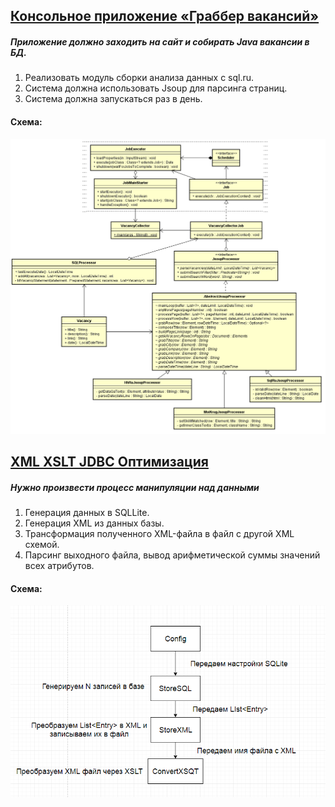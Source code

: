 ## <a href="https://github.com/inflatone/job4j/tree/master/chapter_008/src/main/java/ru/job4j/vacancy">Консольное приложение «Граббер вакансий»</a>
##### Приложение должно заходить на сайт и собирать Java вакансии в БД.
1. Реализовать модуль сборки анализа данных с sql.ru.
2. Система должна использовать Jsoup для парсинга страниц.
3. Система должна запускаться раз в день.
#### Схема:
![Schema](schema.png)

## <a href="https://github.com/inflatone/job4j/tree/master/chapter_008/src/main/java/ru/job4j/xml">XML XSLT JDBC Оптимизация</a>
##### Нужно произвести процесс манипуляции над данными
1. Генерация данных в SQLLite.
2. Генерация XML из данных базы.
3. Трансформация полученного XML-файла в файл с другой XML схемой.
4. Парсинг выходного файла, вывод арифметической суммы значений всех атрибутов.
#### Схема:
![Schema](xml.png)
